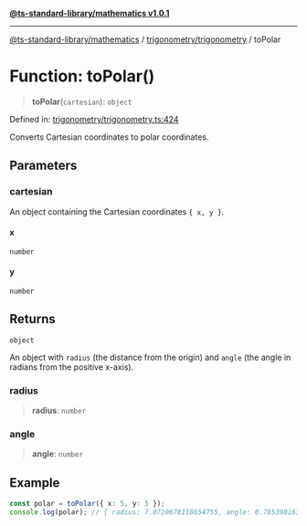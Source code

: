 [**@ts-standard-library/mathematics v1.0.1**](../../../README.md)

***

[@ts-standard-library/mathematics](../../../README.md) / [trigonometry/trigonometry](../README.md) / toPolar

# Function: toPolar()

> **toPolar**(`cartesian`): `object`

Defined in: [trigonometry/trigonometry.ts:424](https://github.com/gabaudette/ts-stdlib/blob/7333da76bc775fbabd0907ad8519b912cfc2fe26/packages/mathematics/src/trigonometry/trigonometry.ts#L424)

Converts Cartesian coordinates to polar coordinates.

## Parameters

### cartesian

An object containing the Cartesian coordinates `{ x, y }`.

#### x

`number`

#### y

`number`

## Returns

`object`

An object with `radius` (the distance from the origin) and `angle` (the angle in radians from the positive x-axis).

### radius

> **radius**: `number`

### angle

> **angle**: `number`

## Example

```typescript
const polar = toPolar({ x: 5, y: 5 });
console.log(polar); // { radius: 7.0710678118654755, angle: 0.7853981633974483 }
```
